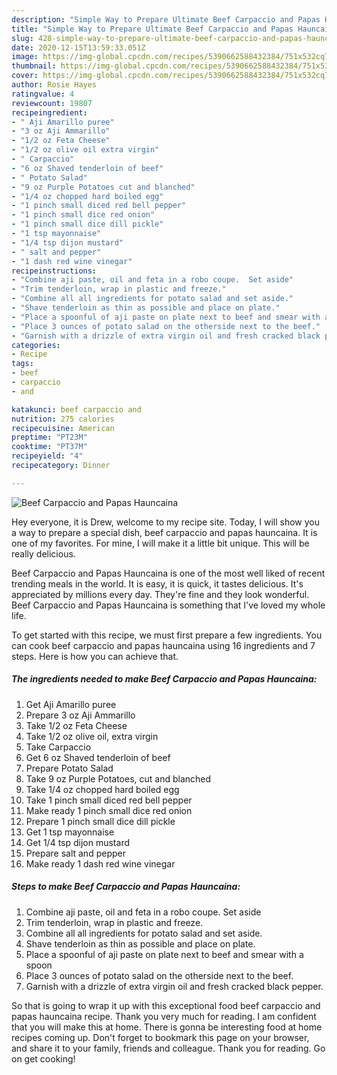 ```yaml
---
description: "Simple Way to Prepare Ultimate Beef Carpaccio and Papas Hauncaina"
title: "Simple Way to Prepare Ultimate Beef Carpaccio and Papas Hauncaina"
slug: 428-simple-way-to-prepare-ultimate-beef-carpaccio-and-papas-hauncaina
date: 2020-12-15T13:59:33.051Z
image: https://img-global.cpcdn.com/recipes/5390662588432384/751x532cq70/beef-carpaccio-and-papas-hauncaina-recipe-main-photo.jpg
thumbnail: https://img-global.cpcdn.com/recipes/5390662588432384/751x532cq70/beef-carpaccio-and-papas-hauncaina-recipe-main-photo.jpg
cover: https://img-global.cpcdn.com/recipes/5390662588432384/751x532cq70/beef-carpaccio-and-papas-hauncaina-recipe-main-photo.jpg
author: Rosie Hayes
ratingvalue: 4
reviewcount: 19807
recipeingredient:
- " Aji Amarillo puree"
- "3 oz Aji Ammarillo"
- "1/2 oz Feta Cheese"
- "1/2 oz olive oil extra virgin"
- " Carpaccio"
- "6 oz Shaved tenderloin of beef"
- " Potato Salad"
- "9 oz Purple Potatoes cut and blanched"
- "1/4 oz chopped hard boiled egg"
- "1 pinch small diced red bell pepper"
- "1 pinch small dice red onion"
- "1 pinch small dice dill pickle"
- "1 tsp mayonnaise"
- "1/4 tsp dijon mustard"
- " salt and pepper"
- "1 dash red wine vinegar"
recipeinstructions:
- "Combine aji paste, oil and feta in a robo coupe.  Set aside"
- "Trim tenderloin, wrap in plastic and freeze."
- "Combine all all ingredients for potato salad and set aside."
- "Shave tenderloin as thin as possible and place on plate."
- "Place a spoonful of aji paste on plate next to beef and smear with a spoon"
- "Place 3 ounces of potato salad on the otherside next to the beef."
- "Garnish with a drizzle of extra virgin oil and fresh cracked black pepper."
categories:
- Recipe
tags:
- beef
- carpaccio
- and

katakunci: beef carpaccio and 
nutrition: 275 calories
recipecuisine: American
preptime: "PT23M"
cooktime: "PT37M"
recipeyield: "4"
recipecategory: Dinner

---
```



![Beef Carpaccio and Papas Hauncaina](https://img-global.cpcdn.com/recipes/5390662588432384/751x532cq70/beef-carpaccio-and-papas-hauncaina-recipe-main-photo.jpg)

Hey everyone, it is Drew, welcome to my recipe site. Today, I will show you a way to prepare a special dish, beef carpaccio and papas hauncaina. It is one of my favorites. For mine, I will make it a little bit unique. This will be really delicious.



Beef Carpaccio and Papas Hauncaina is one of the most well liked of recent trending meals in the world. It is easy, it is quick, it tastes delicious. It's appreciated by millions every day. They're fine and they look wonderful. Beef Carpaccio and Papas Hauncaina is something that I've loved my whole life.


To get started with this recipe, we must first prepare a few ingredients. You can cook beef carpaccio and papas hauncaina using 16 ingredients and 7 steps. Here is how you can achieve that.

<!--inarticleads1-->

##### The ingredients needed to make Beef Carpaccio and Papas Hauncaina:

1. Get  Aji Amarillo puree
1. Prepare 3 oz Aji Ammarillo
1. Take 1/2 oz Feta Cheese
1. Take 1/2 oz olive oil, extra virgin
1. Take  Carpaccio
1. Get 6 oz Shaved tenderloin of beef
1. Prepare  Potato Salad
1. Take 9 oz Purple Potatoes, cut and blanched
1. Take 1/4 oz chopped hard boiled egg
1. Take 1 pinch small diced red bell pepper
1. Make ready 1 pinch small dice red onion
1. Prepare 1 pinch small dice dill pickle
1. Get 1 tsp mayonnaise
1. Get 1/4 tsp dijon mustard
1. Prepare  salt and pepper
1. Make ready 1 dash red wine vinegar




<!--inarticleads2-->

##### Steps to make Beef Carpaccio and Papas Hauncaina:

1. Combine aji paste, oil and feta in a robo coupe.  Set aside
1. Trim tenderloin, wrap in plastic and freeze.
1. Combine all all ingredients for potato salad and set aside.
1. Shave tenderloin as thin as possible and place on plate.
1. Place a spoonful of aji paste on plate next to beef and smear with a spoon
1. Place 3 ounces of potato salad on the otherside next to the beef.
1. Garnish with a drizzle of extra virgin oil and fresh cracked black pepper.




So that is going to wrap it up with this exceptional food beef carpaccio and papas hauncaina recipe. Thank you very much for reading. I am confident that you will make this at home. There is gonna be interesting food at home recipes coming up. Don't forget to bookmark this page on your browser, and share it to your family, friends and colleague. Thank you for reading. Go on get cooking!
